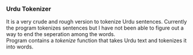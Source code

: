 ### Urdu Tokenizer
It is a very crude and rough version to tokenize Urdu sentences. Currently the program tokenizes sentences but I have not been able to figure out a way to end the seperation among the words.
<br/>
Program contains a <i>tokenize</i> function that takes Urdu text and tokenizes it into words.